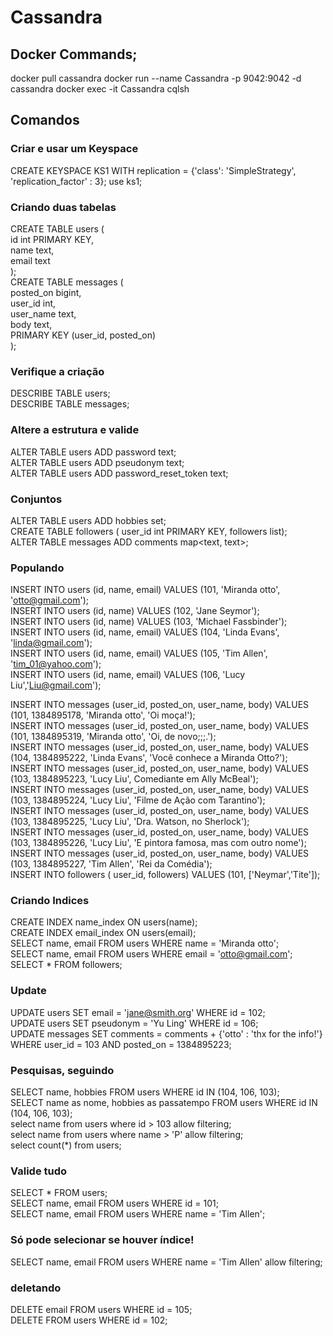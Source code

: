 # Cassandra

## Docker Commands;

docker pull cassandra
docker run --name Cassandra -p 9042:9042 -d cassandra
docker exec -it Cassandra cqlsh

## Comandos

### Criar e usar um Keyspace 
CREATE KEYSPACE KS1
  WITH replication = {'class': 'SimpleStrategy', 'replication_factor' : 3};
use ks1;

### Criando duas tabelas
CREATE TABLE users (  
	id int PRIMARY KEY,  
	name text,  
	email text  
);  
CREATE TABLE messages (  
	posted_on bigint,  
	user_id int,  
	user_name text,   
	body text,  
	PRIMARY KEY  (user_id, posted_on)  
);  

### Verifique a criação  
DESCRIBE TABLE users;  
DESCRIBE TABLE messages;  

### Altere a estrutura e valide  
ALTER TABLE users  ADD password text;  
ALTER TABLE users  ADD pseudonym text;  
ALTER TABLE users  ADD password_reset_token text;  

### Conjuntos  
ALTER TABLE users ADD hobbies set<text>;   
CREATE TABLE followers ( user_id int PRIMARY KEY,  followers list<text>);  
ALTER TABLE messages ADD  comments map<text, text>;  


### Populando  
INSERT INTO users (id, name, email) VALUES (101, 'Miranda otto', 'otto@gmail.com');  
INSERT INTO users (id, name) VALUES (102, 'Jane Seymor');  
INSERT INTO users (id, name) VALUES (103, 'Michael Fassbinder');  
INSERT INTO users (id, name, email) VALUES (104, 'Linda Evans', 'linda@gmail.com');  
INSERT INTO users (id, name, email) VALUES (105, 'Tim Allen', 'tim_01@yahoo.com');  
INSERT INTO users (id, name, email) VALUES (106, 'Lucy Liu','Liu@gmail.com');  

INSERT INTO messages (user_id, posted_on, user_name, body) VALUES (101, 1384895178, 'Miranda otto', 'Oi moça!');  
INSERT INTO messages (user_id, posted_on, user_name, body) VALUES (101, 1384895319, 'Miranda otto', 'Oi, de novo;;;.');  
INSERT INTO messages (user_id, posted_on, user_name, body) VALUES (104, 1384895222, 'Linda Evans', 'Você conhece a Miranda Otto?');  
INSERT INTO messages (user_id, posted_on, user_name, body) VALUES (103, 1384895223, 'Lucy Liu', Comediante em Ally McBeal');  
INSERT INTO messages (user_id, posted_on, user_name, body) VALUES (103, 1384895224, 'Lucy Liu', 'Filme de Ação com Tarantino');  
INSERT INTO messages (user_id, posted_on, user_name, body) VALUES (103, 1384895225, 'Lucy Liu', 'Dra. Watson, no Sherlock');  
INSERT INTO messages (user_id, posted_on, user_name, body) VALUES (103, 1384895226, 'Lucy Liu', 'E pintora famosa, mas com outro nome');  
INSERT INTO messages (user_id, posted_on, user_name, body) VALUES (103, 1384895227, 'Tim Allen', 'Rei da Comédia');  
INSERT INTO followers ( user_id, followers) VALUES (101, ['Neymar','Tite']);  

### Criando Indices  
CREATE INDEX name_index ON   users(name);  
CREATE INDEX email_index ON   users(email);  
SELECT name, email FROM  users WHERE name = 'Miranda otto';  
SELECT name, email FROM  users WHERE email = 'otto@gmail.com';  
SELECT * FROM followers;  

### Update  
UPDATE users SET email =  'jane@smith.org' WHERE id = 102;  
UPDATE users SET pseudonym = 'Yu Ling' WHERE id = 106;  
UPDATE messages SET comments  = comments + {'otto' : 'thx for the info!'} WHERE user_id = 103 AND  posted_on = 1384895223;  

### Pesquisas, seguindo  
SELECT name, hobbies  FROM users  WHERE id IN (104, 106, 103);  
SELECT name as nome, hobbies as passatempo  FROM users  WHERE id IN (104, 106, 103);  
select name from users where id > 103 allow filtering;  
select name from users where name > 'P' allow filtering;  
select count(*) from users;  

### Valide tudo  
SELECT * FROM users;  
SELECT name, email FROM users   WHERE id = 101;  
SELECT name, email FROM users   WHERE name = 'Tim Allen';  

### Só pode selecionar se houver índice!  
SELECT name, email FROM users   WHERE name = 'Tim Allen' allow filtering;  

### deletando  
DELETE email FROM users WHERE id = 105;  
DELETE FROM users WHERE id = 102;  


